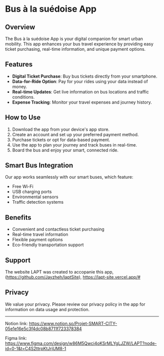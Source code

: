 # Bus à la suédoise App

## Overview

The Bus à la suédoise App is your digital companion for smart urban mobility. This app enhances your bus travel experience by providing easy ticket purchasing, real-time information, and unique payment options.

## Features

- **Digital Ticket Purchase**: Buy bus tickets directly from your smartphone.
- **Data-for-Ride Option**: Pay for your rides using your data instead of money.
- **Real-time Updates**: Get live information on bus locations and traffic conditions.
- **Expense Tracking**: Monitor your travel expenses and journey history.

## How to Use

1. Download the app from your device's app store.
2. Create an account and set up your preferred payment method.
3. Purchase tickets or opt for data-based payment.
4. Use the app to plan your journey and track buses in real-time.
5. Board the bus and enjoy your smart, connected ride.

## Smart Bus Integration

Our app works seamlessly with our smart buses, which feature:

- Free Wi-Fi
- USB charging ports
- Environmental sensors
- Traffic detection systems

## Benefits

- Convenient and contactless ticket purchasing
- Real-time travel information
- Flexible payment options
- Eco-friendly transportation support

## Support

The website LAPT was created to accopanie this app, (https://github.com/Jayzheh/laptSite), https://lapt-site.vercel.app/#

## Privacy

We value your privacy. Please review our privacy policy in the app for information on data usage and protection.

---

Notion link: https://www.notion.so/Projet-SMART-CITY-05e1e16e5c3f4dc08b8711f723378384

Figma link: https://www.figma.com/design/w86M5Qwci4oKSrMLYgLJZW/LAPT?node-id=0-1&t=C4S2ttrpKtJrjUM8-1 
